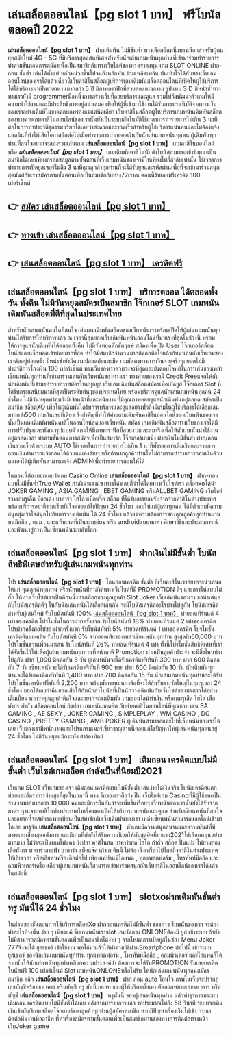 # เล่นสล็อตออนไลน์【pg slot 1 บาท】  ฟรีโบนัสตลอดปี 2022

**เล่นสล็อตออนไลน์【pg slot 1 บาท】** ฝากเดิมพัน ไม่มีขั้นต่ำ  ทางเลือกอีกหนึ่งทางเลือกสำหรับผู้คนยุคสมัยใหม่ 4G – 5G ที่มีบริการสุดแสนพิเศษสำหรับนักเล่นเกมพนันทุกท่านที่เข้ามาร่วมทำรายการทำตามขั้นตอนการสมัครเพื่อเป็นสมาชิกกับทางเว็บไซต์ของทางเราลงทุน เกม SLOT ONLINE ฝาก-ถอน ขั้นต่ำ เล่นได้ตั้งแต่ หลักหน่วยขึ้นไปจนถึงหลักพัน ร่วมเพลิดเพลิน บันเทิงใจได้กับทางเว็บเกมออนไลน์ของเราได้แล้วเดี๋ยวนี้เว็บคาสิโนสล็อตผู้บริการเกมเดิมพันสล็อตออนไลน์ที่เปิดให้ผู้ใช้บริการได้ใช้บริการมาเป็นเวลานานมากกว่า 5 ปี มีภาพกราฟิกที่สวยสดและงดงาม รูปแบบ 3 D
มิหนำซ้ำทางทางเรายังมี programmerมือหนึ่งการสร้างเว็บที่คอยบริการและดูแล  รวมไปถึงพัฒนาตัวเกมให้มีความน่าใช้งานและมีประสิทธิภาพอยู่สม่ำเสมอ เพื่อให้ผู้ที่เข้ามาใช้งานได้รับการปรนนิบัติจากทางเว็บของเราอย่างเต็มที่ไม่ขาดตกบกพร่องแม้แต่นิดเดียว เว็บคาสิโนสล็อตผู้ให้บริการเกมพนันเดิมพันสล็อตของทางค่ายเกมคาสิโนออนไลน์ของเรานั้นยังเป็นระบบอัตโนมัติใช้เวลาการทำรายการไม่เกิน 3 นาที ต่อในการทำประวัติธุกรรม เรียกได้เลยว่าสะดวกและรวดเร็วสำหรับผู้ใช้บริการแน่นอนและไม่ต้องแจ้งแอดมินที่ทำให้เสียโอกาสอีกต่อไปเมื่อทำรายการฝากยอดเงินกับนักเล่นเกมพนันทุกคน
ผู้เดิมพันทุกท่านที่สนใจอยากจะลองร่วมเล่นเกม **เล่นสล็อตออนไลน์【pg slot 1 บาท】** เกมคาสิโนออนไลน์ หรือ ***เล่นสล็อตออนไลน์【pg slot 1 บาท】*** เกมเดิมพันคาสิโนนักล่าโบนัสสามารถเข้าร่วมมาเป็นสมาชิกได้เลยเพียงกรอกข้อมูลตามขั้นตอนที่เว็บเกมพนันของเรามีให้เพียงไม่กี่ลำดับเท่านั้น ใช้เวลาการทำรายการเปิดยูสเซอร์ไม่ถึง 3 นาทีคุณลูกค้าทุกท่านก็จะได้รับยูสและรหัสผ่านเพื่อที่จะเข้ามาร่วมสนุกสุดมันส์กับเราสมัครตามขั้นตอนเพื่อเป็นสมาชิกกับทาง77เราณ ตอนนี้รับเลยฟรีเครดิต 100 เปอร์เซ็นต์ 

## 👉 [สมัคร เล่นสล็อตออนไลน์【pg slot 1 บาท】](https://archa888.com/)
## 👉 [ทางเข้า เล่นสล็อตออนไลน์【pg slot 1 บาท】](https://archa888.com/)
## 👉 [เล่นสล็อตออนไลน์【pg slot 1 บาท】 เครดิตฟรี](https://archa888.com/)

## เล่นสล็อตออนไลน์【pg slot 1 บาท】 บริการตลอด ได้ตลอดทั้งวัน ทั้งคืน ไม่มีวันหยุดสมัครเป็นสมาชิก โจ๊กเกอร์ SLOT เกมพนันเดิมพันสล็อตที่ดีที่สุดในประเทศไทย

สำหรับนักเล่นพนันคนใดที่สนใจ เล่นเกมเดิมพันสล็อตของเว็บพนันเราพร้อมเปิดให้ผู้เล่นเกมพนันทุกท่านได้รับการให้บริการแล้ว ณ เวลานี้สุดยอดเว็บเดิมพันพนันออนไลน์ที่มาแรงที่สุดในช่วงนี้ พร้อมให้การดูแลนักเดิมพันได้ตลอดทั้งคืน ไม่มีวันหยุดนักขัตฤกษ์ สมัครเพื่อเปิด User โจ๊กเกอร์สล็อต โบนัสและแจ็กพอตเข้าบ่อยมากที่สุด ทำให้มีสมาชิกจำนวนมากติดอกติดใจแล้วกับมาเล่นกับเว็บเกมของเราต่ออยู่บ่อยครั้ง มิหนำซ้ำยังมีความปลอดภัยและมีความมั่นคงทางการเงินจ่ายจริงทุกยอดไม่มีประวัติการโกงเงิน 100 เปอร์เซ็นต์ ทางเว็บของเราควบวงจรที่สุดและยังตอบโจทย์ในการเล่นของเหล่าเซียนพนันทุกท่านที่เข้ามาร่วมเล่นกับเว็บพนันของทางเรา
ทางค่ายของเรามี Credit Freeแจกให้กับนักเดิมพันที่เข้ามาทำรายการสมัครใหม่ทุกยูส เว็บเกมเดิมพันสล็อตสมัครเพื่อเปิดยูส โจ๊กเกอร์ Slot ที่ได้รับกระแสนิยมมากที่สุดเป็นระดับต้นๆของประเทศไทย พร้อมบริการดูแลนักเล่นเกมพนันทุกคน 24 ชั่วโมง ไม่มีวันหยุดพร้อมยังมีเจ้าหน้าที่และพนักงานที่มีคุณภาพคอยดูแลนักเดิมพันอยู่ตลอด สมัครเป็นสมาชิก สล็อตXO เพื่อให้ผู้เดิมพันได้รับการบริการและดูแลอย่างทั่วถึงมีเกมให้ผู้ใช้บริการได้เลือกเล่นมากกว่า500 เกมกันเลยทีเดียว
สิ่งสำคัญที่ทำให้ค่ายเกมเดิมพันคาสิโนออนไลน์ของเว็บพนันของเรานั้นเป็นเกมเดิมพันพนันคาสิโนออนไลน์สุดยอดเว็บพนัน สมัคร  เกมเดิมพันสล็อตทางเว็บของเราได้มีการปรับปรุงและพัฒนารูปแบบตัวเกมให้มีภาพกราฟิกที่สวยงามและสมจริงเพื่อให้ตัวเกมนั้นน่าใช้งานอยู่ตลอดเวลา ทำตามขั้นตอนการสมัครเพื่อเป็นสมาชิก โจ๊กเกอร์เกมมิ่ง ฝากเงินไม่มีขั้นต่ำ ฝาก/ถอน เงินรวดเร็วด้วยระบบ AUTO ใช้เวลาในการทำรายการไม่เกิน 1 นาทีทั้งรายการเติมเงินและรายการถอนเงินสามารถแจ้งถอนได้ด้วยตนเองง่ายๆ หรือถ้าหากลูกค้าท่านใดไม่สามารถทำรายการถอนเงินด้วยตนเองได้ผู้เดิมพันสามารถแจ้ง ADMINเพื่อทำรายการถอนให้ได้

ในตอนนี้ต้องบอกเลยว่าเกม  Casino Online **เล่นสล็อตออนไลน์【pg slot 1 บาท】** ฝาก-ถอน แบบไม่มีขั้นต่ำTrue Wallet กำลังมาแรงแซงทางโค้งเลยก็ว่าได้โดยทางเว็บไซต์เรา สล็อตxoได้นำ JOKER GAMING , ASIA GAMING , EBET GAMING หรือALLBET GAMING เว็บไซต์รวมเกมรูเล็ต  ป๊อกเด้ง บาคาร่า ไฮโล แบ็กแจ๊ค สล็อต ที่ได้รับการยอมรับจากจากคาสิโนต่างประเทศ พร้อมบริการอย่าดีรวดเร็วทันใจคอยแก้ไขปัญหา 24 ชั่วโมง มอบให้แก่ผู้เล่นทุกคน ได้มีตัวเกมมีความสนุกสุดเร้าใจสนุกไปกับการวางเดิมพัน ได้ 24 ชั่วโมง แล้วแต่ความต้องการของคุณลูกค้าทุกท่านผ่านบนมือถือ , คอม , และแท็บเลตที่เป็นระบบios หรือ androidแบบพกพา ศึกษาวิธีและประสบการณ์และพัฒนาสู่การเป็นเซียนพนันระบดับโลก

## เล่นสล็อตออนไลน์【pg slot 1 บาท】 ฝากเงินไม่มีขั้นต่ำ โบนัสสิทธิพิเศษสำหรับผู้เล่นเกมพนันทุกท่าน

โปร **เล่นสล็อตออนไลน์【pg slot 1 บาท】** โอนถอนเครดิต ขั้นต่ำ ที่เว็บคาสิโนเราอยากจะนำเสนอให้แก่  คุณลูกค้าทุกท่าน หรือนักพนันที่กำลังค้นหาเว็บไซต์ที่มี  PROMOTION ดีๆ และการให้แบบไม่กั๊ก ให้ทางเว็บไซต์เราเป็นอีกหนึ่งทางเลือกของคุณลูกค้า Slot Joker เว็บเดิมพันของเรา ขอนำเสนอกับโบนัสเครดิตดีๆ ให้กับนักเล่นพนันได้เลือกเล่นกัน จะมีโบนัสเครดิตอะไรบ้างไปดูกัน
โบนัสเครดิตสำหรับผู้เล่นใหม่ รับโบนัสทันที 100% [เล่นสล็อตออนไลน์【pg slot 1 บาท】](https://archa888.com/) ทำยอดเทิร์นแค่ 4 เท่าของเครดิต
โปรโมชั่นในการฝากครั้งแรก รับโบนัสทันที 18% ทำยอดเทิร์นแค่ 2 เท่าของเครดิต
โปรฝากครั้งต่อไปของฝากครั้งแรก รับโบนัสทันที 5% ทำยอดเทิร์นแค่ 1 เท่าของเครดิต
โปรโมชั่นเครดิตคืนยอดเสีย รับโบนัสทันที 6% จากยอดเสียของเหล่าเซียนพนันทุกท่าน สูงสุดถึง50,000 บาท
โปรโมชั่นชวนเพื่อนมาเล่น รับโบนัสทันที 26% ทำยอดเทิร์นแค่ 4 เท่า
ทั้งนี้โปรโมชั่นสิทธิพิเศษที่เราได้จัดขึ้นไว้ให้เพื่อผู้เล่นเกมพนันทุกท่านที่หน้าตาดี  Promotion ฝากเป็นลูกค้าประจำ จะมีสิ่งไหนบ้างไปดูกัน
ฝาก 1,000 ติดต่อกัน 3 วัน ผู้เล่นพนันจะได้รับเครดิตฟรีทันที 300 บาท
ฝาก 600 ติดต่อกัน 7 วัน เซียนพนันจะได้รับเครดิตฟรีทันที 900 บาท
ฝาก 600 ติดต่อกัน 10 วัน นักเดิมพันทุกท่านจะได้รับเครดิตฟรีทันที 1,400 บาท
ฝาก 700 ติดต่อกัน 15 วัน นักเล่นเกมพนันทุกท่านจะได้รับโปรโมชั่นเครดิตฟรีทันที 2,200 บาท
พร้อมมีการหมุนกงล้อที่จะได้ลุ้นรับรางวัลใหญ่ในทุกๆเวลา 24 ชั่วโมง บอกได้เลยว่าคืนยอดเสียให้กับนักล่าโบนัสที่เป็นนักวางเดิมพันกับเว็บไซต์ของทางเราได้อย่างเต็มเปี่ยม หากว่าคุณลูกค้าติดใจและอยากจะลงเดิมพัน เกมออนไลน์ทำเงิน หรือเกมรูเล็ต ไฮโล เสือมังกร กำถั่ว สล็อตออนไลน์ ยิงปลา เกมพนันยอดฮิต กับค่ายคาสิโนออนไลน์ที่คุณชอบ เช่น SA GAMING , AE SEXY , JOKER GAMING , SIMPLEPLAY , WM CASINO , DG CASINO , PRETTY GAMING , AMB POKER  ผู้เดิมพันสามารถแตะไปที่เว็บพนันของเราได้เลย เว็บของเรามีพนักงานและโปรแกรมเมอร์เชี่ยวชาญด้านนี้คอยแก้ไขปัญหาให้ผู้เล่นพนันทุกคนอยู่ 24 ชั่วโมง ไม่มีวันหยุดแม้กระทั่งเสาร์อาทิตย์

## เล่นสล็อตออนไลน์【pg slot 1 บาท】 เติมถอน เครดิตแบบไม่มีขั้นต่ำ  เว็บไซต์เกมสล็อต กำลังเป็นที่นิยมปี2021

เว็บเกม SLOT เว็บเกมของเรา เติมถอน เครดิตแบบไม่มีขั้นต่ำ เล่นง่ายได้เงินจริง โบนัสเครดิตแตกบ่อยและอัตราการจ่ายสูงที่สุดในเวลานี้ ทางเว็บของเราถือว่าเป็น เว็บไซต์เกม Casinoที่มีผู้ใช้งานเป็นจำนวนมากมากกว่า 10,000 คนและมีการยืนยันว่าจะเพิ่มขึ้นเรื่อยๆ เว็บพนันของเรานั้นยังได้รับจากมาตราฐานจากคาสิโนต่างประเทศในเรื่องของเปิดให้บริการเกมพนันและดูแล สำหรับเซียนพนันที่สนใจและอยากที่จะสมัครลงทะเบียนเป็นสมาชิกกับเว็บเดิมพันของเรา เหล่าเซียนพนันสามารถแอดไลน์เข้ามาได้เลย
	มารู้จัก **เล่นสล็อตออนไลน์【pg slot 1 บาท】** ตัวเกมมีความสนุกสนานและความมันส์ที่มีภาพและเสียงสุดอลังการ และมีเกมที่กำลังได้รับความนิยมให้กับสุดฮิตที่มาแรง2021ได้เลือกหมุนอย่างมากมาย  ไม่ว่าจะเป็นเกมไพ่แคง  ยิงปลา คาสิโนสด บาคาร่าสด ไฮโล กำถั่ว สล็อต ปั่นแปะ ไพ่สามกอง เสือมังกร บาคาร่าสายฟ้า บาคาร่า แบ็คแจ๊ค เก้าเก ดัมมี่ ไม่ต้องนั่งเครื่องไปไกลถึงคาสิโนต่างประเทศให้เสียเวลา หรือเสียค่าเครื่องอีกต่อไป เพียงแค่ท่านมีไอแพด , ทุกแพลตฟอร์ม , โทรศัพท์มือถือ และคอมพิวเตอร์เครื่องเดียวผู้เล่นเกมพนันก็สามารถเข้ามาร่วมสนุกกัลเว็บคาสิโนออนไลน์ของเราได้แล้วในสมัยนี้

## เล่นสล็อตออนไลน์【pg slot 1 บาท】 slotxoฝากเดิมพันขั้นต่ำทรู มันนี่ได้ 24 ชั่วโมง

ในส่วนของขั้นตอนการใช้บริการสล็อตXo ฝากถอนเครดิตไม่มีขั้นต่ำ ของทางเว็บพนันของเรา จะต้องทำอะไรบ้างนั้น ง่าย ๆ เพียงแค่เว็บเกมพนันเราslot เกมวัดดวง ONLONEต้องมี ยูส เข้าระบบ ถ้ายังไม่มีสามารถสมัครตามขั้นตอนเพื่อเป็นสมาชิกได้ง่าย ๆ จากโหมดการเปิดยูสในช่อง Menu Joker 777จึงจะได้ ยูสเซอร์ เข้าใช้งาน พอได้มาแล้วให้ทำตามวิธีผ่านSmartphone ต่อไปนี้
เข้าระบบ ยูสเซอร์  ของนักเล่นเกมพนันทุกท่าน ทุกแพลตฟอร์ม , โทรศัพท์มือถือ , คอมพิวเตอร์ และไอแพดก็ได้
จากนั้นให้นักเล่นพนันทุกท่านเลือกความประสงค์ว่า ต้องการจะได้รับPROMOTION รับเลยเครดิตโบนัสฟรี 100 เปอร์เซ็นต์  Slot เกมพนันONLONEหรือไม่รับ
ให้นักเล่นเกมพนันทุกคนสมัครสมาชิก คลิก **เล่นสล็อตออนไลน์【pg slot 1 บาท】** ฝาก ถอน auto โอนไว ภาพในเว็บจะปรากฏเลขบัญชีพร้อมธนาคาร หรือบัญชี ทรู มันนี่วอเลท ของผู้ให้บริการขึ้นมา
คัดลอกหมายเลขธนาคาร หรือบัญชี **เล่นสล็อตออนไลน์【pg slot 1 บาท】** ทรูมันนี่ ของผู้เล่นพนันทุกท่าน แล้วทำธุรกรรมระบบเติมถอน เครดิตแบบไม่มีขั้นต่ำได้เลย
หลังจากทำรายการแล้ว รอประมาณไม่ถึง 58 วินาที ระบบจะเติมเงินเข้าบัญชีเกมสล็อตโจ๊กเกอร์ของลูกค้าทุกท่านผู้สมัครสมาชิก
หากมีปัญหาเรื่องเงินไม่เข้า กรุณาติดต่อทีมงานมืออาชีพ ที่ทำเรื่องสมัครตามขั้นตอนเพื่อเป็นสมาชิกผ่านช่องทางการติดต่อทางหน้าเว็บJoker game


